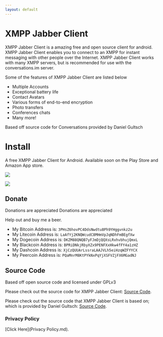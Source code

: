 ```yaml
---
layout: default
---
```


# [](#header-1)XMPP Jabber Client

XMPP Jabber Client is a amazing free and open source client for android. XMPP Jabber Client enables you to connect to an XMPP for instant messaging with other people over the Internet. XMPP Jabber Client works with many XMPP servers, but is recommended for use with the conversations.im server.

Some of the features of XMPP Jabber Client are listed below

*   Multiple Accounts
*   Exceptional battery life
*   Contact Avatars
*   Various forms of end-to-end encryption
*   Photo transfers
*   Conferences chats
*   Many more!

Based off source code for Conversations provided by Daniel Gultsch

# [](#header-1)Install

A free XMPP Jabber Client for Android. Available soon on the Play Store and Amazon App store.

[<img src="https://conversations.im/images/en-play-badge.png">](https://play.google.com/store/apps/details?id=com.KDJStudios.XMPPJabberClient)

[<img src="https://images-na.ssl-images-amazon.com/images/G/01/AmazonMobileApps/amazon-apps-store-us-black.png">](http://a.co/0nId7Og)


## [](#header-2)Donate

Donations are appreciated Donations are appreciated 

Help out and buy me a beer.

*   My Bitcoin Address is: `3PHsZ6hovPC4DdsNwdtu8Ph9YHggvnkz2u`
*   My Litecoin Address is: `LaAfYj2KNQWcudC8MHmVpJqNDhFmBEgfXw`
*   My Dogecoin Address is: `DKZM88QNQB7yFJmDjQQXsLRxhvbhujQmxL`
*   My Blackcoin Address is: `BPRiDNkjRbyXZx9PENFXxHkw4fFY4a1zHZ`
*   My Dashcoin Address is: `XjCzQUUArLssraLAAJVLh5eiHzqWZFYYCX`
*   My Peercoin Address is: `PQaMnrM8KtPYkNxPqYjXSFVZjFX6MGadNJ`

## [](#header-2)Source Code

Based off open source code and licensed under GPLv3

Please check out the source code for XMPP Jabber Client: [Source Code](https://github.com/TheKyleJohnson90/XMPPJabberClient).

Please check out the source code that XMPP Jabber Client is based on; which is provided by Daniel Gultsch: [Source Code](https://github.com/siacs/Conversations).

### [](#header-3)Privacy Policy

[Click Here](Privacy Policy.md).
